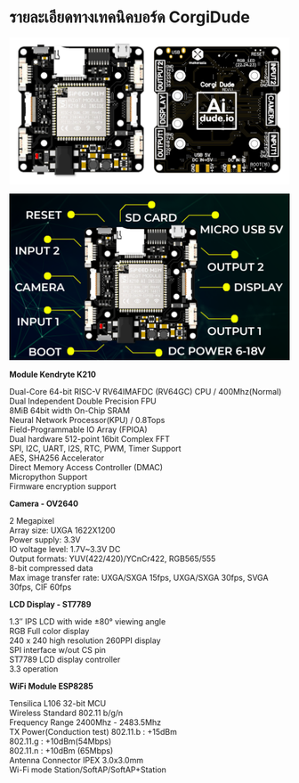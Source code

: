 # รายละเอียดทางเทคนิคบอร์ด CorgiDude

![](https://github.com/AiDude-io/CorgiDude/raw/master/images/front-back.png?raw=true)

![](https://github.com/AiDude-io/CorgiDude/raw/master/images/corgidude-pinout.png?raw=true)

**Module Kendryte K210**

Dual-Core 64-bit RISC-V RV64IMAFDC (RV64GC) CPU / 400Mhz(Normal)</br>
Dual Independent Double Precision FPU</br>
8MiB 64bit width On-Chip SRAM</br>
Neural Network Processor(KPU) / 0.8Tops</br>
Field-Programmable IO Array (FPIOA)</br>
Dual hardware 512-point 16bit Complex FFT</br>
SPI, I2C, UART, I2S, RTC, PWM, Timer Support</br>
AES, SHA256 Accelerator</br>
Direct Memory Access Controller (DMAC)</br>
Micropython Support</br>
Firmware encryption support

**Camera - OV2640**

2 Megapixel</br>
Array size: UXGA 1622X1200</br>
Power supply: 3.3V</br>
IO voltage level: 1.7V~3.3V DC</br>
Output formats:
YUV(422/420)/YCnCr422, RGB565/555</br>
8-bit compressed data</br>
Max image transfer rate:
UXGA/SXGA 15fps, UXGA/SXGA 30fps, SVGA 30fps, CIF 60fps

**LCD Display - ST7789**

1.3″ IPS LCD with wide ±80° viewing angle</br>
RGB Full color display</br>
240 x 240 high resolution 260PPI display</br>
SPI interface w/out CS pin</br>
ST7789 LCD display controller</br>
3.3 operation

**WiFi Module ESP8285**

Tensilica L106 32-bit MCU</br>
Wireless Standard 802.11 b/g/n</br>
Frequency Range 2400Mhz - 2483.5Mhz</br>
TX Power(Conduction test) 802.11.b : +15dBm</br>
802.11.g : +10dBm(54Mbps)</br>
802.11.n : +10dBm (65Mbps)</br>
Antenna Connector IPEX 3.0x3.0mm</br>
Wi-Fi mode Station/SoftAP/SoftAP+Station
